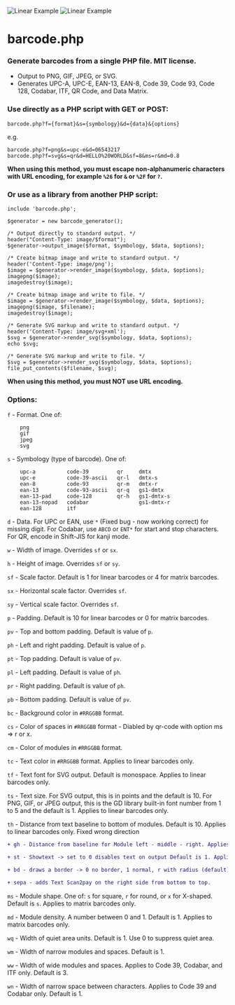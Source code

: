 
![Linear Example](https://raw.github.com/mjohndus/barcode/mjohndus/examples/images/q-rcode.png)  ![Linear Example](https://raw.github.com/mjohndus/barcode/mjohndus/examples/images/linear.png)

# barcode.php

### Generate barcodes from a single PHP file. MIT license.

  * Output to PNG, GIF, JPEG, or SVG.
  * Generates UPC-A, UPC-E, EAN-13, EAN-8, Code 39, Code 93, Code 128, Codabar, ITF, QR Code, and Data Matrix.

### Use directly as a PHP script with GET or POST:

```
barcode.php?f={format}&s={symbology}&d={data}&{options}
```

e.g.

```
barcode.php?f=png&s=upc-e&d=06543217
barcode.php?f=svg&s=qr&d=HELLO%20WORLD&sf=8&ms=r&md=0.8
```

**When using this method, you must escape non-alphanumeric characters with URL encoding, for example `%26` for `&` or `%2F` for `?`.**

### Or use as a library from another PHP script:

```
include 'barcode.php';

$generator = new barcode_generator();

/* Output directly to standard output. */
header("Content-Type: image/$format");
$generator->output_image($format, $symbology, $data, $options);

/* Create bitmap image and write to standard output. */
header('Content-Type: image/png');
$image = $generator->render_image($symbology, $data, $options);
imagepng($image);
imagedestroy($image);

/* Create bitmap image and write to file. */
$image = $generator->render_image($symbology, $data, $options);
imagepng($image, $filename);
imagedestroy($image);

/* Generate SVG markup and write to standard output. */
header('Content-Type: image/svg+xml');
$svg = $generator->render_svg($symbology, $data, $options);
echo $svg;

/* Generate SVG markup and write to file. */
$svg = $generator->render_svg($symbology, $data, $options);
file_put_contents($filename, $svg);
```

**When using this method, you must NOT use URL encoding.**

### Options:

`f` - Format. One of:
```
    png
    gif
    jpeg
    svg
```

`s` - Symbology (type of barcode). One of:
```
    upc-a          code-39         qr     dmtx
    upc-e          code-39-ascii   qr-l   dmtx-s
    ean-8          code-93         qr-m   dmtx-r
    ean-13         code-93-ascii   qr-q   gs1-dmtx
    ean-13-pad     code-128        qr-h   gs1-dmtx-s
    ean-13-nopad   codabar                gs1-dmtx-r
    ean-128        itf
```

`d` - Data. For UPC or EAN, use `*` (Fixed bug - now working correct) for missing digit. For Codabar, use `ABCD` or `ENT*` for start and stop characters. For QR, encode in Shift-JIS for kanji mode.

`w` - Width of image. Overrides `sf` or `sx`.

`h` - Height of image. Overrides `sf` or `sy`.

`sf` - Scale factor. Default is 1 for linear barcodes or 4 for matrix barcodes.

`sx` - Horizontal scale factor. Overrides `sf`.

`sy` - Vertical scale factor. Overrides `sf`.

`p` - Padding. Default is 10 for linear barcodes or 0 for matrix barcodes.

`pv` - Top and bottom padding. Default is value of `p`.

`ph` - Left and right padding. Default is value of `p`.

`pt` - Top padding. Default is value of `pv`.

`pl` - Left padding. Default is value of `ph`.

`pr` - Right padding. Default is value of `ph`.

`pb` - Bottom padding. Default is value of `pv`.

`bc` - Background color in `#RRGGBB` format.

`cs` - Color of spaces in `#RRGGBB` format - Diabled by qr-code with option ms => r or x.

`cm` - Color of modules in `#RRGGBB` format.

`tc` - Text color in `#RRGGBB` format. Applies to linear barcodes only.

`tf` - Text font for SVG output. Default is monospace. Applies to linear barcodes only.

`ts` - Text size. For SVG output, this is in points and the default is 10. For PNG, GIF, or JPEG output, this is the GD library built-in font number from 1 to 5 and the default is 1. Applies to linear barcodes only.

`th` - Distance from text baseline to bottom of modules. Default is 10. Applies to linear barcodes only. Fixed wrong direction

```diff
+ gh - Distance from baseline for Module left - middle - right. Applies to linear barcodes (EAN + UPC) only.

+ st - Showtext -> set to 0 disables text on output Default is 1. Applies to linear barcodes only.

+ bd - draws a border -> 0 no border, 1 normal, r with radius (default).

+ sepa - adds Text Scan2pay on the right side from bottom to top.
```
`ms` - Module shape. One of: `s` for square, `r` for round, or `x` for X-shaped. Default is `s`. Applies to matrix barcodes only.

`md` - Module density. A number between 0 and 1. Default is 1. Applies to matrix barcodes only.

`wq` - Width of quiet area units. Default is 1. Use 0 to suppress quiet area.

`wm` - Width of narrow modules and spaces. Default is 1.

`ww` - Width of wide modules and spaces. Applies to Code 39, Codabar, and ITF only. Default is 3.

`wn` - Width of narrow space between characters. Applies to Code 39 and Codabar only. Default is 1.
